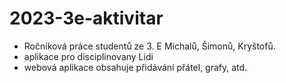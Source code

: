 # 2023-3e-aktivitar

- Ročníková práce studentů ze 3. E Michalů, Šimonů, Kryštofů.
- aplikace pro disciplinovany Lidi
- webová aplikace obsahuje přidávání přátel, grafy, atd.
